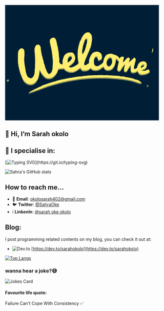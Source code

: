 <img src="./8CPR.gif" alt="Welcome gif" />

## 👋 Hi, I’m Sarah okolo

## 💞️ I specialise in:
[![Typing SVG](https://readme-typing-svg.demolab.com/?lines=C+programming+language;JavaScript;React;HTML(Hyper+Text+Markup+Language);CSS(Cascading+Style+Sheet);and+more+to+come😁...)](https://git.io/typing-svg)

![Sahra's GitHub stats](https://github-readme-stats.vercel.app/api?username=sarah-okolo&show_icons=true&theme=tokyonight)

## How to reach me... 
- 📩 __Email__: okolosarah402@gmail.com
- 🐦 __Twitter__: [@SahraOke](https://twitter.com/SahraOke?t=w91LaXE9e1QfjnYqAqw7WA&s=09)
- ℹ️ __LinkenIn__: [@sarah oke okolo](https://www.linkedin.com/in/sarah-oke-okolo-0b2a04250)

## __Blog__:
 I post programming related contents on my blog, you can check it out at:

 - ![Dev.to](https://camo.githubusercontent.com/f197926b3f46805a357c60a0a97f5efe372dae954778834cb640846741d4b39d/68747470733a2f2f696d672e736869656c64732e696f2f62616467652f6465762e746f2d3041304130413f7374796c653d666f722d7468652d6261646765266c6f676f3d646576646f74746f266c6f676f436f6c6f723d7768697465) 
   [https://dev.to/sarahokolo](https://dev.to/sarahokolo)



[![Top Langs](https://github-readme-stats.vercel.app/api/top-langs/?username=sarah-okolo&layout=compact)](https://github.com/sarah-okolo/github-readme-stats)

<!--- Computer jokes --->
### wanna hear a joke?😅
![Jokes Card](https://readme-jokes.vercel.app/api)

#### __Favourite life quote__: 
Failure Can't Cope With Consistency ✅
<!---
Sarah-okolo/Sarah-okolo is a ✨ special ✨ repository because its `README.md` (this file) appears on your GitHub profile.
You can click the Preview link to take a look at your changes.
--->

